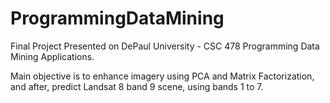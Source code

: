 # ProgrammingDataMining
Final Project Presented on DePaul University - CSC 478 Programming Data Mining Applications.

Main objective is to enhance imagery using PCA and Matrix Factorization, and after, predict Landsat 8 band 9 scene, using bands 1 to 7.
